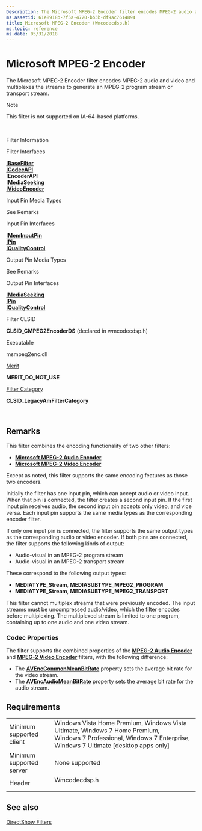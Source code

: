 ```yaml
---
Description: The Microsoft MPEG-2 Encoder filter encodes MPEG-2 audio and video and multiplexes the streams to generate an MPEG-2 program stream or transport stream.
ms.assetid: 61e8918b-7f5a-4720-bb3b-df9ac7614894
title: Microsoft MPEG-2 Encoder (Wmcodecdsp.h)
ms.topic: reference
ms.date: 05/31/2018
---
```


# Microsoft MPEG-2 Encoder

The Microsoft MPEG-2 Encoder filter encodes MPEG-2 audio and video and multiplexes the streams to generate an MPEG-2 program stream or transport stream.

> [!Note]  
> This filter is not supported on IA-64-based platforms.

 



Filter Information

Filter Interfaces

[**IBaseFilter**](/windows/desktop/api/Strmif/nn-strmif-ibasefilter)<br/> [**ICodecAPI**](/windows/desktop/api/Strmif/nn-strmif-icodecapi)<br/> **IEncoderAPI**<br/> [**IMediaSeeking**](/windows/desktop/api/Strmif/nn-strmif-imediaseeking)<br/> [**IVideoEncoder**](/windows/win32/api/strmif/nn-strmif-ivideoencoder)<br/>

Input Pin Media Types

See Remarks

Input Pin Interfaces

[**IMemInputPin**](/windows/desktop/api/Strmif/nn-strmif-imeminputpin)<br/> [**IPin**](/windows/desktop/api/Strmif/nn-strmif-ipin)<br/> [**IQualityControl**](/windows/desktop/api/Strmif/nn-strmif-iqualitycontrol)<br/>

Output Pin Media Types

See Remarks

Output Pin Interfaces

[**IMediaSeeking**](/windows/desktop/api/Strmif/nn-strmif-imediaseeking)<br/> [**IPin**](/windows/desktop/api/Strmif/nn-strmif-ipin)<br/> [**IQualityControl**](/windows/desktop/api/Strmif/nn-strmif-iqualitycontrol)<br/>

Filter CLSID

**CLSID\_CMPEG2EncoderDS** (declared in wmcodecdsp.h)

Executable

msmpeg2enc.dll

[Merit](merit.md)

**MERIT\_DO\_NOT\_USE**

[Filter Category](filter-categories.md)

**CLSID\_LegacyAmFilterCategory**



 

## Remarks

This filter combines the encoding functionality of two other filters:

-   [**Microsoft MPEG-2 Audio Encoder**](microsoft-mpeg-2-audio-encoder.md)
-   [**Microsoft MPEG-2 Video Encoder**](microsoft-mpeg-2-video-encoder.md)

Except as noted, this filter supports the same encoding features as those two encoders.

Initially the filter has one input pin, which can accept audio or video input. When that pin is connected, the filter creates a second input pin. If the first input pin receives audio, the second input pin accepts only video, and vice versa. Each input pin supports the same media types as the corresponding encoder filter.

If only one input pin is connected, the filter supports the same output types as the corresponding audio or video encoder. If both pins are connected, the filter supports the following kinds of output:

-   Audio-visual in an MPEG-2 program stream
-   Audio-visual in an MPEG-2 transport stream

These correspond to the following output types:

-   **MEDIATYPE\_Stream**, **MEDIASUBTYPE\_MPEG2\_PROGRAM**
-   **MEDIATYPE\_Stream**, **MEDIASUBTYPE\_MPEG2\_TRANSPORT**

This filter cannot multiplex streams that were previously encoded. The input streams must be uncompressed audio/video, which the filter encodes before multiplexing. The multiplexed stream is limited to one program, containing up to one audio and one video stream.

### Codec Properties

The filter supports the combined properties of the [**MPEG-2 Audio Encoder**](microsoft-mpeg-2-audio-encoder.md) and [**MPEG-2 Video Encoder**](microsoft-mpeg-2-video-encoder.md) filters, with the following difference:

-   The [**AVEncCommonMeanBitRate**](avenccommonmeanbitrate-property.md) property sets the average bit rate for the video stream.
-   The [**AVEncAudioMeanBitRate**](avencaudiomeanbitrate.md) property sets the average bit rate for the audio stream.

## Requirements



|                                     |                                                                                                                                                                               |
|-------------------------------------|-------------------------------------------------------------------------------------------------------------------------------------------------------------------------------|
| Minimum supported client<br/> | Windows Vista Home Premium, Windows Vista Ultimate, Windows 7 Home Premium, Windows 7 Professional, Windows 7 Enterprise, Windows 7 Ultimate \[desktop apps only\]<br/> |
| Minimum supported server<br/> | None supported<br/>                                                                                                                                                     |
| Header<br/>                   | <dl> <dt>Wmcodecdsp.h</dt> </dl>                                                                                       |



## See also

<dl> <dt>

[DirectShow Filters](directshow-filters.md)
</dt> </dl>

 

 